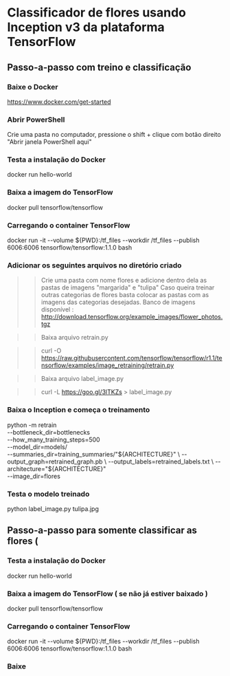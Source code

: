 # Classificador de flores usando Inception v3 da plataforma TensorFlow


## Passo-a-passo com treino e classificação

### Baixe o Docker
https://www.docker.com/get-started

### Abrir PowerShell
Crie uma pasta no computador, pressione o shift + clique com botão direito "Abrir janela PowerShell aqui" 

### Testa a instalação do Docker
docker run hello-world

### Baixa a imagem do TensorFlow
docker pull tensorflow/tensorflow

### Carregando o container TensorFlow
docker run -it --volume ${PWD}:/tf_files --workdir /tf_files --publish 6006:6006 tensorflow/tensorflow:1.1.0 bash

### Adicionar os seguintes arquivos no diretório criado
  
>> Crie uma pasta com nome flores e adicione dentro dela as pastas de imagens "margarida" e "tulipa"
>> Caso queira treinar outras categorias de flores basta colocar as pastas com as imagens das categorias desejadas.
>> Banco de imagens disponível : http://download.tensorflow.org/example_images/flower_photos.tgz
   
>> Baixa arquivo retrain.py

>> curl -O https://raw.githubusercontent.com/tensorflow/tensorflow/r1.1/tensorflow/examples/image_retraining/retrain.py

>> Baixa arquivo label_image.py

>> curl -L https://goo.gl/3lTKZs > label_image.py

### Baixa o Inception e começa o treinamento
python -m retrain \
  --bottleneck_dir=bottlenecks \
  --how_many_training_steps=500 \
  --model_dir=models/ \
  --summaries_dir=training_summaries/"${ARCHITECTURE}" \
  --output_graph=retrained_graph.pb \
  --output_labels=retrained_labels.txt \
  --architecture="${ARCHITECTURE}" \
  --image_dir=flores

### Testa o modelo treinado
python label_image.py tulipa.jpg

## Passo-a-passo para somente classificar as flores (

### Testa a instalação do Docker
docker run hello-world

### Baixa a imagem do TensorFlow ( se não já estiver baixado )
docker pull tensorflow/tensorflow

### Carregando o container TensorFlow
docker run -it --volume ${PWD}:/tf_files --workdir /tf_files --publish 6006:6006 tensorflow/tensorflow:1.1.0 bash

### Baixe
